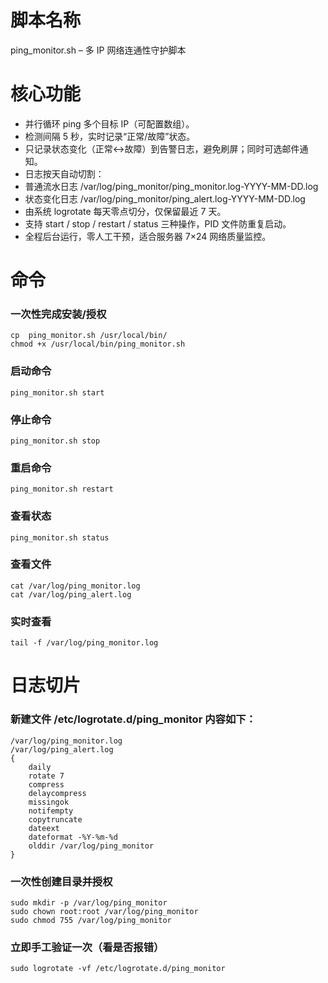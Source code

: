 # 脚本名称
ping_monitor.sh – 多 IP 网络连通性守护脚本

# 核心功能
- 并行循环 ping 多个目标 IP（可配置数组）。
- 检测间隔 5 秒，实时记录“正常/故障”状态。
- 只记录状态变化（正常↔故障）到告警日志，避免刷屏；同时可选邮件通知。
- 日志按天自动切割：
- 普通流水日志 /var/log/ping_monitor/ping_monitor.log-YYYY-MM-DD.log
- 状态变化日志 /var/log/ping_monitor/ping_alert.log-YYYY-MM-DD.log
- 由系统 logrotate 每天零点切分，仅保留最近 7 天。
- 支持 start / stop / restart / status 三种操作，PID 文件防重复启动。
- 全程后台运行，零人工干预，适合服务器 7×24 网络质量监控。



# 命令

### 一次性完成安装/授权
``` 
cp  ping_monitor.sh /usr/local/bin/
chmod +x /usr/local/bin/ping_monitor.sh
``` 

### 启动命令
``` 
ping_monitor.sh start
``` 

### 停止命令
``` 
ping_monitor.sh stop
``` 

### 重启命令
``` 
ping_monitor.sh restart
``` 

### 查看状态
``` 
ping_monitor.sh status
``` 

### 查看文件
``` 
cat /var/log/ping_monitor.log
cat /var/log/ping_alert.log
``` 

### 实时查看
``` 
tail -f /var/log/ping_monitor.log
``` 


# 日志切片
### 新建文件 /etc/logrotate.d/ping_monitor 内容如下：
``` 
/var/log/ping_monitor.log
/var/log/ping_alert.log
{
    daily
    rotate 7
    compress
    delaycompress
    missingok
    notifempty
    copytruncate
    dateext
    dateformat -%Y-%m-%d
    olddir /var/log/ping_monitor
}
``` 

### 一次性创建目录并授权
``` 
sudo mkdir -p /var/log/ping_monitor
sudo chown root:root /var/log/ping_monitor
sudo chmod 755 /var/log/ping_monitor
``` 

### 立即手工验证一次（看是否报错）
``` 
sudo logrotate -vf /etc/logrotate.d/ping_monitor
``` 




